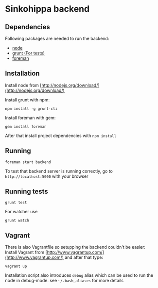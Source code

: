 Sinkohippa backend
=================

Dependencies
------------

Following packages are needed to run the backend:

* [node](http://nodejs.org/)
* [grunt (For tests)](http://gruntjs.com)
* [foreman](https://github.com/ddollar/foreman)

Installation
------------

Install node from [http://nodejs.org/download/](http://nodejs.org/download/)

Install grunt with npm:

```
npm install -g grunt-cli
```

Install foreman with gem:

```
gem install foreman
```

After that install project dependencies with `npm install`

Running
-------

```
foreman start backend
```

To test that backend server is running correctly, go to `http://localhost:5000`
with your browser

Running tests
------------

```
grunt test
```

For watcher use
```
grunt watch
```

Vagrant
-------

There is also Vagrantfile so setupping the backend couldn't be easier: Install Vagrant from [http://www.vagrantup.com/](http://www.vagrantup.com/) and after that type:

```
vagrant up
```

Installation script also introduces ```debug``` alias which can be used to run the node in debug-mode. see ```~/.bash_aliases``` for more details

